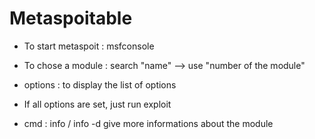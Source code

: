 # Metaspoitable

* To start metaspoit : msfconsole
* To chose a module : search "name" --> use "number of the module"
* options : to display the list of options
* If all options are set, just run exploit


* cmd : info / info -d give more informations about the module